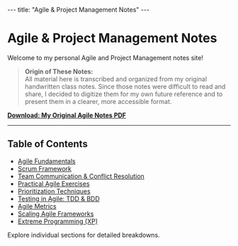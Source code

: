 <link rel="stylesheet" href="/style.css">
---
title: "Agile & Project Management Notes"
---

# Agile & Project Management Notes

Welcome to my personal Agile and Project Management notes site!

> **Origin of These Notes:**  
> All material here is transcribed and organized from my original handwritten class notes. Since those notes were difficult to read and share, I decided to digitize them for my own future reference and to present them in a clearer, more accessible format.

**[Download: My Original Agile Notes PDF](MyAgileAndPMClassNotes_compressed.pdf)**

---

## Table of Contents

- [Agile Fundamentals](agile-fundamentals.md)
- [Scrum Framework](scrum-framework.md)
- [Team Communication & Conflict Resolution](conflict-resolution.md)
- [Practical Agile Exercises](practical-exercises.md)
- [Prioritization Techniques](prioritization-techniques.md)
- [Testing in Agile: TDD & BDD](agile-testing.md)
- [Agile Metrics](agile-metrics.md)
- [Scaling Agile Frameworks](scaling-agile.md)
- [Extreme Programming (XP)](extreme-programming.md)

Explore individual sections for detailed breakdowns.
